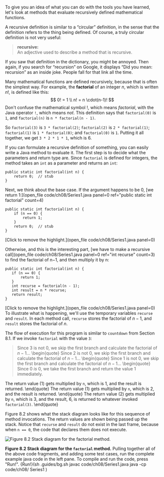 To give you an idea of what you can do with the tools you have learned, let's look at methods that evaluate recursively defined mathematical functions.

A recursive definition is similar to a “circular” definition, in the sense that the definition refers to the thing being defined. Of course, a truly circular definition is not very useful:



> **recursive:** <br/>
> An adjective used to describe a method that is recursive.



If you saw that definition in the dictionary, you might be annoyed. Then again, if you search for “recursion” on Google, it displays “Did you mean: recursion” as an inside joke. People fall for that link all the time.


Many mathematical functions are defined recursively, because that is often the simplest way. For example, the **factorial** of an integer $n$, which is written $n!$, is defined like this:
$$
0! = 1 \\
n! = n \cdot(n-1)!
$$
Don't confuse the mathematical symbol $!$, which means *factorial*, with the Java operator `!`, which means *not*. This definition says that `factorial(0)` is `1`, and `factorial(n)` is `n * factorial(n - 1)`.

So `factorial(3)` is `3 * factorial(2)`; `factorial(2)` is `2 * factorial(1)`; `factorial(1)` is `1 * factorial(0)`; and `factorial(0)` is `1`. Putting it all together, we get `3 * 2 * 1 * 1`, which is 6.

If you can formulate a recursive definition of something, you can easily write a Java method to evaluate it. The first step is to decide what the parameters and return type are. Since `factorial` is defined for integers, the method takes an `int` as a parameter and returns an `int`:

```code
public static int factorial(int n) {
    return 0;  // stub
}
```

Next, we think about the base case. If the argument happens to be 0, [we return 1:](open_file code/ch08/Series1.java panel=0 ref="public static int factorial" count=4)


```code
public static int factorial(int n) {
    if (n == 0) {
        return 1;
    }
    return 0;  // stub
}
```

[Click to remove the highlight.](open_file code/ch08/Series1.java panel=0)


Otherwise, and this is the interesting part, [we have to make a recursive call](open_file code/ch08/Series1.java panel=0 ref="int recurse" count=3) to find the factorial of n−1, and then multiply it by n:
 ```code
public static int factorial(int n) {
    if (n == 0) {
        return 1;
    }
    int recurse = factorial(n - 1);
    int result = n * recurse;
    return result;
}
```

[Click to remove the highlight.](open_file code/ch08/Series1.java panel=0)
 To illustrate what is happening, we'll use the temporary variables `recurse` and `result`. In each method call, `recurse` stores the factorial of $n - 1$, and `result` stores the factorial of $n$.

The flow of execution for this program is similar to `countdown` from Section 8.1. If we invoke `factorial` with the value `3`:



> Since 3 is not 0, we skip the first branch and calculate the factorial of $n-1$...
> \begin{quote}
> Since 2 is not 0, we skip the first branch and calculate the factorial of $n-1$...
> \begin{quote}
> Since 1 is not 0, we skip the first branch and calculate the factorial of $n-1$...
> \begin{quote}
> Since 0 *is* 0, we take the first branch and return the value 1 immediately.

The return value (1) gets multiplied by `n`, which is 1, and the result is returned.
\end{quote}
The return value (1) gets multiplied by `n`, which is 2, and the result is returned.
\end{quote}
The return value (2) gets multiplied by `n`, which is 3, and the result, 6, is returned to whatever invoked `factorial(3)`.
\end{quote}


Figure 8.2 shows what the stack diagram looks like for this sequence of method invocations. The return values are shown being passed up the stack. Notice that `recurse` and `result` do not exist in the last frame, because when `n == 0`, the code that declares them does not execute.

![Figure 8.2 Stack diagram for the `factorial` method.](figs/stack3.jpg)

**Figure 8.2 Stack diagram for the `factorial` method.**
Pulling together all of the above code fragments, and adding some test cases, run the complete example java code in the left pane. To compile and run the code, press "Run!".
{Run!}(sh .guides/bg.sh javac code/ch08/Series1.java java -cp code/ch08/ Series1 )
